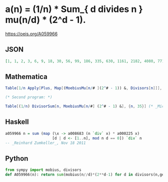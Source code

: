 # a\(n\) \= \(1/n\) \* Sum\_\{ d divides n \} mu\(n/d\) \* \(2^d \- 1\)\.
https://oeis.org/A059966
## JSON
```JSON
[1, 1, 2, 3, 6, 9, 18, 30, 56, 99, 186, 335, 630, 1161, 2182, 4080, 7710, 14532, 27594, 52377, 99858, 190557, 364722, 698870, 1342176, 2580795, 4971008, 9586395, 18512790, 35790267, 69273666, 134215680, 260300986, 505286415, 981706806]
```
## Mathematica
```Mathematica
Table[1/n Apply[Plus, Map[(MoebiusMu[n/# ](2^# - 1)) &, Divisors[n]]], {n, 20}]
```
```Mathematica
(* Second program: *)
```
```Mathematica
Table[(1/n) DivisorSum[n, MoebiusMu[n/#] (2^# - 1) &], {n, 35}] (* _Michael De Vlieger_, Jul 22 2019 *)
```
## Haskell
```Haskell
a059966 n = sum (map (\x -> a008683 (n `div` x) * a000225 x)
                     [d | d <- [1..n], mod n d == 0]) `div` n
-- _Reinhard Zumkeller_, Nov 18 2011
```
## Python
```Python
from sympy import mobius, divisors
def A059966(n): return sum(mobius(n//d)*(2**d-1) for d in divisors(n,generator=True))//n # _Chai Wah Wu_, Feb 03 2022
```
